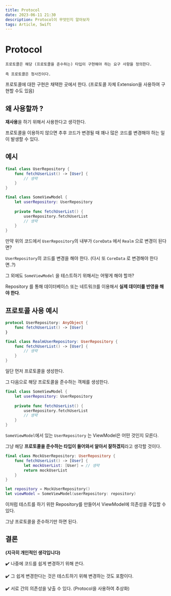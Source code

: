 ```yaml
---
title: Protocol
date: 2023-06-11 21:30
description: Protocol이 무엇인지 알아보자
tags: Article, Swift
---
```

# Protocol

```plain
프로토콜은 해당 (프로토콜을 준수하는) 타입이 구현해야 하는 요구 사항을 정의한다.

즉 프로토콜은 청사진이다.
```

프로토콜에 대한 구현은 채택한 곳에서 한다. (프로토콜 자체 Extension을 사용하여 구현할 수도 있음)


## 왜 사용할까 ?

<b>재사용</b>을 하기 위해서 사용한다고 생각한다.

프로토콜을 이용하지 않으면 추후 코드가 변경될 때 꽤나 많은 코드를 변경해야 하는 일이 발생할 수 있다.


## 예시

```swift
final class UserRepository {
    func fetchUserList() -> [User] {
        // 생략
    }
}

final class SomeViewModel {
    let userRepository: UserRepository
    
    private func fetchUserList() {
        userRepository.fetchUserList
        // 생략
    }
}
```

만약 위의 코드에서 `UserRepository`의 내부가 `CoreData` 에서 `Realm` 으로 변경이 된다면?

`UserRepository`의 코드를 변경을 해야 한다. (다시 또 `CoreData` 로 변경해야 한다면..?)

그 외에도 `SomeViewModel` 을 테스트하기 위해서는 어떻게 해야 할까?

Repository 를 통해 데이터베이스 또는 네트워크를 이용해서 <b>실제 데이터를 반영을 해야 한다</b>.


## 프로토콜 사용 예시

```swift
protocol UserRepository: AnyObject {
    func fetchUserList() -> [User]
}

final class RealmUserRepository: UserRepository {
    func fetchUserList() -> [User] {
        // 생략
    }
}
```

일단 먼저 프로토콜을 생성한다.

그 다음으로 해당 프로토콜을 준수하는 객체를 생성한다.

```swift
final class SomeViewModel {
    let userRepository: UserRepository
    
    private func fetchUserList() {
        userRepository.fetchUserList
        // 생략
    }
}
```

`SomeViewModel`에서 있는 `UserRepository` 는 ViewModel은 어떤 것인지 모른다.

그냥 해당 <b>프로토콜을 준수하는 타입이 들어와서 알아서 잘하겠지</b>라고 생각할 것이다.

```swift
final class MockUserRepository: UserRepository {
    func fetchUserList() -> [User] {
        let mockUserList: [User] = // 생략
        return mockUserList
    }
}

let repository = MockUserRepository()
let viewModel = SomeViewModel(userRepository: repository)
```

이처럼 테스트를 하기 위한 Repository를 만들어서 ViewModel에 의존성을 주입할 수 있다.

그냥 프로토콜을 준수하기만 하면 된다.


## 결론

<b>(지극히 개인적인 생각입니다)</b>

✔️ 나중에 코드를 쉽게 변경하기 위해 쓴다.

✔️ 그 쉽게 변경한다는 것은 테스트하기 위해 변경하는 것도 포함이다.

✔️ 서로 간의 의존성을 낮출 수 있다. (Protocol을 사용하여 추상화)
